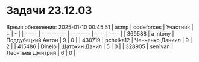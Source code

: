 # Задачи 23.12.03
Время обновления: 2025-01-10 00:45:51
| acmp  | codeforces | Участник | +    | -    |
| ----- | ---------- | -------- | ---- | ---- |
| 369588 | a_ntony | Поддубецкий Антон | 9 | 0 |
| 430719 | pchelka12 | Ченченко Даниил | 9 | 2 |
| 415486 | Dinelo | Шатохин Данил | 5 | 0 |
| 328905 | sen1van | Леонтьев Дмитрий | 6 | 0 |
